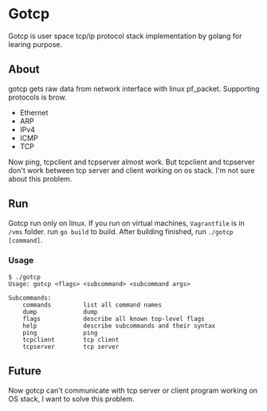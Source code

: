 # Gotcp
Gotcp is user space tcp/ip protocol stack implementation by golang for learing purpose.

## About
gotcp gets raw data from network interface with linux pf_packet.
Supporting protocols is brow.
- Ethernet
- ARP
- IPv4
- ICMP
- TCP

Now ping, tcpclient and tcpserver almost work.
But tcpclient and tcpserver don't work between tcp server and client working on os stack. 
I'm not sure about this problem.

## Run
Gotcp run only on linux. If you run on virtual machines, `Vagrantfile` is in `/vms` folder.
run `go build` to build.
After building finished, run `./gotcp [command]`.
### Usage
```
$ ./gotcp
Usage: gotcp <flags> <subcommand> <subcommand args>

Subcommands:
	commands         list all command names
	dump             dump
	flags            describe all known top-level flags
	help             describe subcommands and their syntax
	ping             ping
	tcpclient        tcp client
	tcpserver        tcp server
```

## Future
Now gotcp can't communicate with tcp server or client program working on OS stack, I want to solve this problem.
